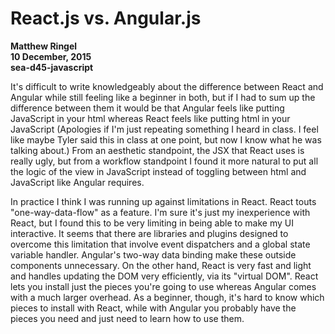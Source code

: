 # React.js vs. Angular.js
**Matthew Ringel**  
**10 December, 2015**  
**sea-d45-javascript**  

It's difficult to write knowledgeably about the difference between React and Angular while still feeling like a beginner in both, but if I had to sum up the difference between them it would be that Angular feels like putting JavaScript in your html whereas React feels like putting html in your JavaScript (Apologies if I'm just repeating something I heard in class. I feel like maybe Tyler said this in class at one point, but now I know what he was talking about.)  From an aesthetic standpoint, the JSX that React uses is really ugly, but from a workflow standpoint I found it more natural to put all the logic of the view in JavaScript instead of toggling between html and JavaScript like Angular requires.

In practice I think I was running up against limitations in React. React touts "one-way-data-flow" as a feature.  I'm sure it's just my inexperience with React, but I found this to be very limiting in being able to make my UI interactive. It seems that there are libraries and plugins designed to overcome this limitation that involve event dispatchers and a global state variable handler.  Angular's two-way data binding make these outside components unnecessary. On the other hand, React is very fast and light and handles updating the DOM very efficiently, via its "virtual DOM".  React lets you install just the pieces you're going to use whereas Angular comes with a much larger overhead.  As a beginner, though, it's hard to know which pieces to install with React, while with Angular you probably have the pieces you need and just need to learn how to use them.
